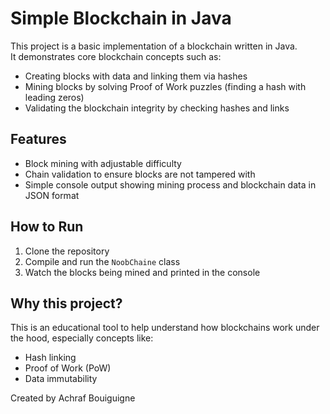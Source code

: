 # Simple Blockchain in Java

This project is a basic implementation of a blockchain written in Java.  
It demonstrates core blockchain concepts such as:

- Creating blocks with data and linking them via hashes
- Mining blocks by solving Proof of Work puzzles (finding a hash with leading zeros)
- Validating the blockchain integrity by checking hashes and links

## Features

- Block mining with adjustable difficulty
- Chain validation to ensure blocks are not tampered with
- Simple console output showing mining process and blockchain data in JSON format

## How to Run

1. Clone the repository  
2. Compile and run the `NoobChaine` class  
3. Watch the blocks being mined and printed in the console

## Why this project?

This is an educational tool to help understand how blockchains work under the hood, especially concepts like:

- Hash linking
- Proof of Work (PoW)
- Data immutability




Created by Achraf Bouiguigne
